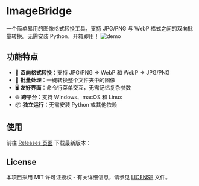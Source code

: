 # ImageBridge
一个简单易用的图像格式转换工具，支持 JPG/PNG 与 WebP 格式之间的双向批量转换。无需安装 Python，开箱即用！
![demo](https://github.com/user-attachments/assets/b1c25d1d-64f0-4f90-9c58-f7ebcfe41cc3)

## 功能特点

- 🔄 **双向格式转换**：支持 JPG/PNG → WebP 和 WebP → JPG/PNG
- 🚀 **批量处理**：一键转换整个文件夹中的图像
- 🖥️ **友好界面**：命令行菜单交互，无需记忆复杂参数
- 🌐 **跨平台**：支持 Windows、macOS 和 Linux
- 📦 **独立运行**：无需安装 Python 或其他依赖

## 使用
前往 [Releases 页面](https://github.com/YanYiGe2023/ImageBridge/releases) 下载最新版本：

## License
本项目采用 MIT 许可证授权 - 有关详细信息，请参见 [LICENSE](LICENSE) 文件。